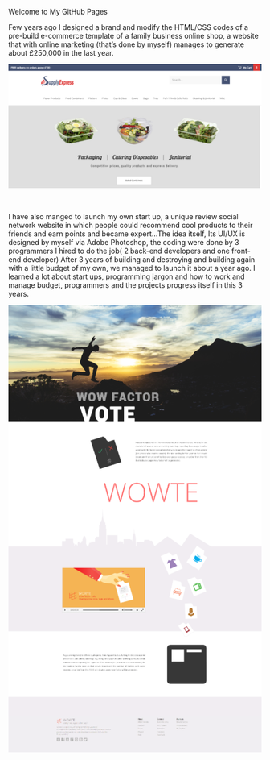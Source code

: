 Welcome to My GitHub Pages
<p>

Few years ago I designed a brand and modify the HTML/CSS codes of a pre-build e-commerce template of a family business online shop, a website that with online marketing (that’s done by myself) manages to generate about £250,000 in the last year.
<p>
<img src="/Capture1.PNG" alt="some_text" style="width:width;height:height;">

<br><p>
I have also manged to launch my own start up, a unique review social network website in which people could recommend cool products to their friends and earn points and became expert...The idea itself, Its UI/UX is designed by myself via Adobe Photoshop, the coding were done by 3 programmers I hired to do the job( 2 back-end developers and one front-end developer)
After 3 years of building and destroying and building again with a little budget of my own, we managed to launch it about a year ago. I learned a lot about start ups, programming jargon and how to work and manage budget, programmers and the projects progress itself in this 3 years.

<img src="/Capture2.PNG" alt="some_text" style="width:width;height:height;">

<p>
